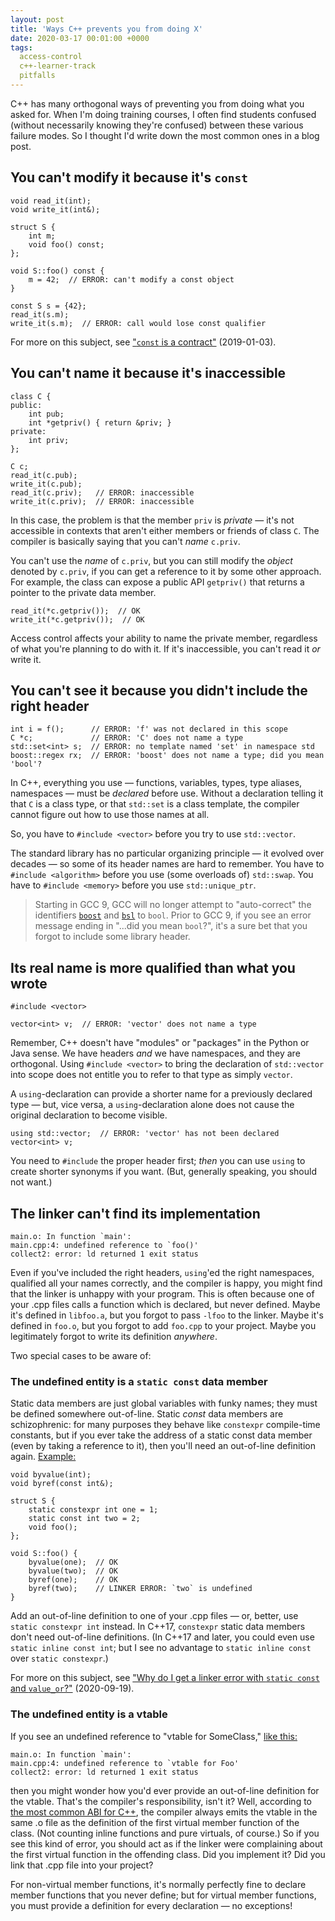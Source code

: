 ```yaml
---
layout: post
title: 'Ways C++ prevents you from doing X'
date: 2020-03-17 00:01:00 +0000
tags:
  access-control
  c++-learner-track
  pitfalls
---
```


C++ has many orthogonal ways of preventing you from doing what you asked for. When I'm doing
training courses, I often find students confused (without necessarily knowing they're confused)
between these various failure modes. So I thought I'd write down the most common ones in a blog post.


## You can't modify it because it's `const`

    void read_it(int);
    void write_it(int&);

    struct S {
        int m;
        void foo() const;
    };

    void S::foo() const {
        m = 42;  // ERROR: can't modify a const object
    }

    const S s = {42};
    read_it(s.m);
    write_it(s.m);  // ERROR: call would lose const qualifier

For more on this subject, see ["`const` is a contract"](/blog/2019/01/03/const-is-a-contract/) (2019-01-03).


## You can't name it because it's inaccessible

    class C {
    public:
        int pub;
        int *getpriv() { return &priv; }
    private:
        int priv;
    };

    C c;
    read_it(c.pub);
    write_it(c.pub);
    read_it(c.priv);   // ERROR: inaccessible
    write_it(c.priv);  // ERROR: inaccessible

In this case, the problem is that the member `priv` is _private_ — it's not accessible in contexts that
aren't either members or friends of class `C`. The compiler is basically saying that you can't _name_ `c.priv`.

You can't use the _name_ of `c.priv`, but you can still modify the _object_ denoted by `c.priv`, if you can
get a reference to it by some other approach. For example, the class can expose a public API `getpriv()` that
returns a pointer to the private data member.

    read_it(*c.getpriv());  // OK
    write_it(*c.getpriv());  // OK

Access control affects your ability to name the private member, regardless of what you're
planning to do with it. If it's inaccessible, you can't read it _or_ write it.


## You can't see it because you didn't include the right header

    int i = f();      // ERROR: 'f' was not declared in this scope
    C *c;             // ERROR: 'C' does not name a type
    std::set<int> s;  // ERROR: no template named 'set' in namespace std
    boost::regex rx;  // ERROR: 'boost' does not name a type; did you mean 'bool'?

In C++, everything you use — functions, variables, types, type aliases, namespaces — must be _declared_
before use. Without a declaration telling it that `C` is a class type, or that `std::set` is a class template,
the compiler cannot figure out how to use those names at all.

So, you have to `#include <vector>` before you try to use `std::vector`.

The standard library has no particular organizing principle — it evolved over decades — so some of
its header names are hard to remember. You have to `#include <algorithm>`
before you use (some overloads of) `std::swap`. You have to `#include <memory>` before you use
`std::unique_ptr`.

> Starting in GCC 9, GCC will no longer attempt to "auto-correct" the identifiers [`boost`](https://github.com/boostorg/boost)
> and [`bsl`](https://github.com/bloomberg/bde/blob/04a94fe1321b739eff5bc7dd221f89c6ab885304/groups/bsl/doc/bsl.txt)
> to `bool`. Prior to GCC 9, if you see an error message ending in "...did you mean `bool`?", it's
> a sure bet that you forgot to include some library header.


## Its real name is more qualified than what you wrote

    #include <vector>

    vector<int> v;  // ERROR: 'vector' does not name a type

Remember, C++ doesn't have "modules" or "packages" in the Python or Java sense. We have headers _and_
we have namespaces, and they are orthogonal. Using `#include <vector>` to bring the declaration of
`std::vector` into scope does not entitle you to refer to that type as simply `vector`.

A `using`-declaration can provide a shorter name for a previously declared type — but, vice versa,
a `using`-declaration alone does not cause the original declaration to become visible.

    using std::vector;  // ERROR: 'vector' has not been declared
    vector<int> v;

You need to `#include` the proper header first; _then_ you can use `using` to create shorter synonyms
if you want. (But, generally speaking, you should not want.)


## The linker can't find its implementation

    main.o: In function `main':
    main.cpp:4: undefined reference to `foo()'
    collect2: error: ld returned 1 exit status

Even if you've included the right headers, `using`'ed the right namespaces, qualified all your names correctly,
and the compiler is happy, you might find that the linker is unhappy with your program. This is often because
one of your .cpp files calls a function which is declared, but never defined. Maybe it's defined
in `libfoo.a`, but you forgot to pass `-lfoo` to the linker. Maybe it's defined in `foo.o`, but you forgot to
add `foo.cpp` to your project. Maybe you legitimately forgot to write its definition _anywhere_.

Two special cases to be aware of:

### The undefined entity is a `static const` data member

Static data members are just global variables with funky names;
they must be defined somewhere out-of-line. Static _const_ data members are schizophrenic: for many purposes they
behave like `constexpr` compile-time constants, but if you ever take the address of a static const data member
(even by taking a reference to it), then you'll need an out-of-line definition again. [Example:](https://godbolt.org/z/CqVY8w)

    void byvalue(int);
    void byref(const int&);

    struct S {
        static constexpr int one = 1;
        static const int two = 2;
        void foo();
    };

    void S::foo() {
        byvalue(one);  // OK
        byvalue(two);  // OK
        byref(one);    // OK
        byref(two);    // LINKER ERROR: `two` is undefined
    }

Add an out-of-line definition to one of your .cpp files — or, better, use `static constexpr int` instead.
In C++17, `constexpr` static data members don't need out-of-line definitions.
(In C++17 and later, you could even use `static inline const int`; but I see no advantage to `static inline const`
over `static constexpr`.)

For more on this subject, see ["Why do I get a linker error with `static const` and `value_or`?"](/blog/2020/09/19/value-or-pitfall/) (2020-09-19).


### The undefined entity is a vtable

If you see an undefined reference to "vtable for SomeClass," [like this:](https://godbolt.org/z/nLybBN)

    main.o: In function `main':
    main.cpp:4: undefined reference to `vtable for Foo'
    collect2: error: ld returned 1 exit status

then you might wonder how you'd ever provide an out-of-line definition for the vtable. That's the compiler's
responsibility, isn't it? Well, according to
[the most common ABI for C++](https://itanium-cxx-abi.github.io/cxx-abi/abi.html#vague-vtable),
the compiler always emits the vtable in the same .o file as the definition of the first virtual member function
of the class. (Not counting inline functions and pure virtuals, of course.) So if you see this kind of error,
you should act as if the linker were complaining about the first virtual function in the offending class.
Did you implement it? Did you link that .cpp file into your project?

For non-virtual member functions, it's normally perfectly fine to declare member functions that you never define;
but for virtual member functions, you must provide a definition for every declaration — no exceptions!
